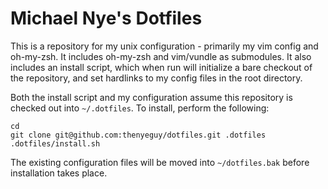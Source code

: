 Michael Nye's Dotfiles
======================

This is a repository for my unix configuration - primarily my vim config and
oh-my-zsh. It includes oh-my-zsh and vim/vundle as submodules. It also includes
an install script, which when run will initialize a bare checkout of the
repository, and set hardlinks to my config files in the root directory.

Both the install script and my configuration assume this repository is checked
out into `~/.dotfiles`. To install, perform the following:

    cd
    git clone git@github.com:thenyeguy/dotfiles.git .dotfiles
    .dotfiles/install.sh

The existing configuration files will be moved into `~/dotfiles.bak` before
installation takes place.
